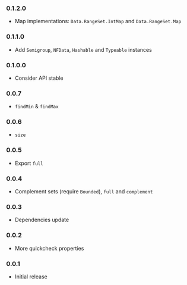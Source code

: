 ### 0.1.2.0

- Map implementations: `Data.RangeSet.IntMap` and `Data.RangeSet.Map`

### 0.1.1.0

- Add `Semigroup`, `NFData`, `Hashable` and `Typeable` instances

### 0.1.0.0

- Consider API stable

### 0.0.7

- `findMin` &amp; `findMax`

### 0.0.6

- `size`

### 0.0.5

- Export `full`

### 0.0.4

- Complement sets (require `Bounded`), `full` and `complement`

### 0.0.3

- Dependencies update

### 0.0.2

- More quickcheck properties

### 0.0.1

- Initial release

